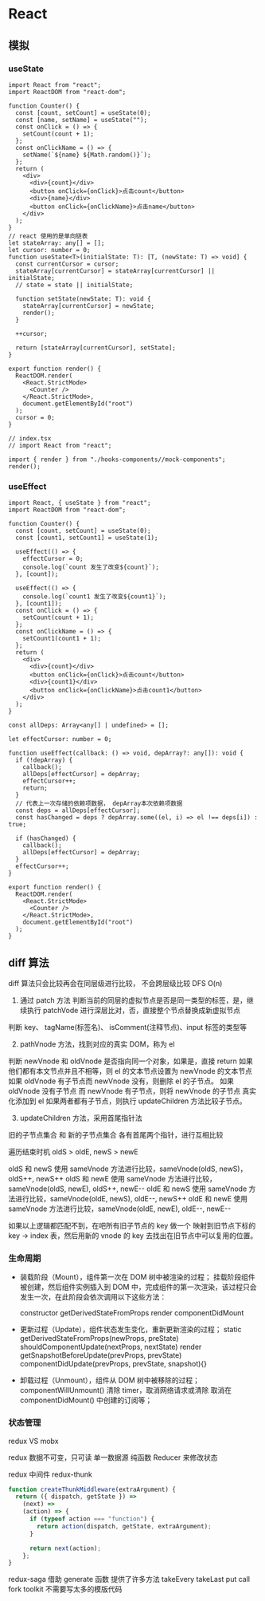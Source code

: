 # React

## 模拟

### useState

```tsx
import React from "react";
import ReactDOM from "react-dom";

function Counter() {
  const [count, setCount] = useState(0);
  const [name, setName] = useState("");
  const onClick = () => {
    setCount(count + 1);
  };
  const onClickName = () => {
    setName(`${name} ${Math.random()}`);
  };
  return (
    <div>
      <div>{count}</div>
      <button onClick={onClick}>点击count</button>
      <div>{name}</div>
      <button onClick={onClickName}>点击name</button>
    </div>
  );
}
// react 使用的是单向链表
let stateArray: any[] = [];
let cursor: number = 0;
function useState<T>(initialState: T): [T, (newState: T) => void] {
  const currentCursor = cursor;
  stateArray[currentCursor] = stateArray[currentCursor] || initialState;
  // state = state || initialState;

  function setState(newState: T): void {
    stateArray[currentCursor] = newState;
    render();
  }

  ++cursor;

  return [stateArray[currentCursor], setState];
}

export function render() {
  ReactDOM.render(
    <React.StrictMode>
      <Counter />
    </React.StrictMode>,
    document.getElementById("root")
  );
  cursor = 0;
}
```

```tsx
// index.tsx
// import React from "react";

import { render } from "./hooks-components//mock-components";
render();
```

### useEffect

```tsx
import React, { useState } from "react";
import ReactDOM from "react-dom";

function Counter() {
  const [count, setCount] = useState(0);
  const [count1, setCount1] = useState(1);

  useEffect(() => {
    effectCursor = 0;
    console.log(`count 发生了改变${count}`);
  }, [count]);

  useEffect(() => {
    console.log(`count1 发生了改变${count1}`);
  }, [count1]);
  const onClick = () => {
    setCount(count + 1);
  };
  const onClickName = () => {
    setCount1(count1 + 1);
  };
  return (
    <div>
      <div>{count}</div>
      <button onClick={onClick}>点击count</button>
      <div>{count1}</div>
      <button onClick={onClickName}>点击count1</button>
    </div>
  );
}

const allDeps: Array<any[] | undefined> = [];

let effectCursor: number = 0;

function useEffect(callback: () => void, depArray?: any[]): void {
  if (!depArray) {
    callback();
    allDeps[effectCursor] = depArray;
    effectCursor++;
    return;
  }
  // 代表上一次存储的依赖项数据， depArray本次依赖项数据
  const deps = allDeps[effectCursor];
  const hasChanged = deps ? depArray.some((el, i) => el !== deps[i]) : true;

  if (hasChanged) {
    callback();
    allDeps[effectCursor] = depArray;
  }
  effectCursor++;
}

export function render() {
  ReactDOM.render(
    <React.StrictMode>
      <Counter />
    </React.StrictMode>,
    document.getElementById("root")
  );
}
```

## diff 算法

diff 算法只会比较再会在同层级进行比较， 不会跨层级比较 DFS O(n)

1. 通过 patch 方法 判断当前的同层的虚拟节点是否是同一类型的标签，是，继续执行 patchVode 进行深层比对，否，直接整个节点替换成新虚拟节点

判断 key、 tagName(标签名)、 isComment(注释节点)、input 标签的类型等

2. pathVnode 方法，找到对应的真实 DOM，称为 el

判断 newVnode 和 oldVnode 是否指向同一个对象，如果是，直接 return
如果他们都有本文节点并且不相等，则 el 的文本节点设置为 newVnode 的文本节点
如果 oldVnode 有子节点而 newVnode 没有，则删除 el 的子节点。
如果 oldVnode 没有子节点 而 newVnode 有子节点，则将 newVnode 的子节点 真实化添加到 el
如果两者都有子节点，则执行 updateChildren 方法比较子节点。

3. updateChildren 方法，采用首尾指针法

旧的子节点集合 和 新的子节点集合 各有首尾两个指针，进行互相比较

遍历结束时机 oldS > oldE, newS > newE

oldS 和 newS 使用 sameVnode 方法进行比较，sameVnode(oldS, newS)， oldS++, newS++
oldS 和 newE 使用 sameVnode 方法进行比较，sameVnode(oldS, newE), oldS++, newE--
oldE 和 newS 使用 sameVnode 方法进行比较，sameVnode(oldE, newS), oldE--, newS++
oldE 和 newE 使用 sameVnode 方法进行比较，sameVnode(oldE, newE), oldE--, newE--

如果以上逻辑都匹配不到，在吧所有旧子节点的 key 做一个 映射到旧节点下标的 key -> index 表，然后用新的 vnode 的 key 去找出在旧节点中可以复用的位置。

### 生命周期

- 装载阶段（Mount），组件第一次在 DOM 树中被渲染的过程；
  挂载阶段组件被创建，然后组件实例插入到 DOM 中，完成组件的第一次渲染，该过程只会发生一次，在此阶段会依次调用以下这些方法：

  constructor
  getDerivedStateFromProps
  render
  componentDidMount

- 更新过程（Update），组件状态发生变化，重新更新渲染的过程；
  static getDerivedStateFromProps(newProps, preState)
  shouldComponentUpdate(nextProps, nextState)
  render
  getSnapshotBeforeUpdate(prevProps, prevState)
  componentDidUpdate(prevProps, prevState, snapshot){}
- 卸载过程（Unmount），组件从 DOM 树中被移除的过程；
  componentWillUnmount()
  清除 timer，取消网络请求或清除
  取消在 componentDidMount() 中创建的订阅等；

### 状态管理

redux VS mobx

redux
数据不可变，只可读
单一数据源
纯函数 Reducer 来修改状态

redux 中间件
redux-thunk

```jsx
function createThunkMiddleware(extraArgument) {
  return ({ dispatch, getState }) =>
    (next) =>
    (action) => {
      if (typeof action === "function") {
        return action(dispatch, getState, extraArgument);
      }

      return next(action);
    };
}
```

redux-saga 借助 generate 函数
提供了许多方法 takeEvery takeLast put call fork
toolkit
不需要写太多的模版代码
